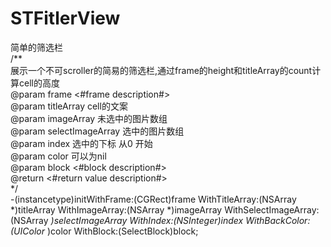 # STFitlerView <br />
简单的筛选栏 <br />
/** <br />
 展示一个不可scroller的简易的筛选栏,通过frame的height和titleArray的count计算cell的高度 <br />
 @param frame <#frame description#> <br />
 @param titleArray cell的文案 <br />
 @param imageArray 未选中的图片数组 <br />
 @param selectImageArray 选中的图片数组 <br />
 @param index 选中的下标  从0 开始 <br />
 @param color 可以为nil <br />
 @param block <#block description#> <br />
 @return <#return value description#> <br />
 */ <br />
-(instancetype)initWithFrame:(CGRect)frame WithTitleArray:(NSArray *)titleArray WithImageArray:(NSArray *)imageArray WithSelectImageArray:(NSArray *)selectImageArray WithIndex:(NSInteger)index WithBackColor:(UIColor* )color WithBlock:(SelectBlock)block;
